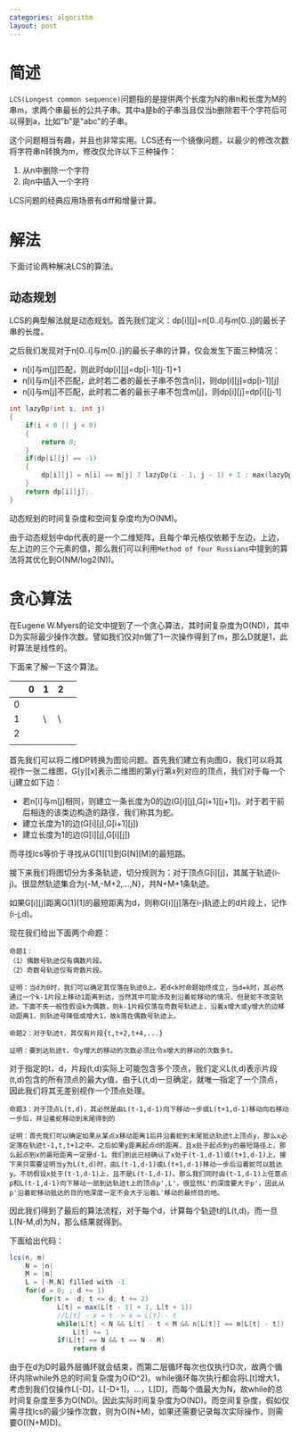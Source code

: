 ```yaml
---
categories: algorithm
layout: post
---
```


# 简述

`LCS(Longest common sequence)`问题指的是提供两个长度为N的串n和长度为M的串m，求两个串最长的公共子串。其中a是b的子串当且仅当b删除若干个字符后可以得到a，比如"b"是"abc"的子串。

这个问题相当有趣，并且也非常实用。LCS还有一个镜像问题，以最少的修改次数将字符串n转换为m，修改仅允许以下三种操作：

1. 从n中删除一个字符
2. 向n中插入一个字符

LCS问题的经典应用场景有diff和增量计算。

# 解法

下面讨论两种解决LCS的算法。

## 动态规划

LCS的典型解法就是动态规划。首先我们定义：dp\[i]\[j]=n[0..i]与m[0..j]的最长子串的长度。

之后我们发现对于n[0..i]与m[0..j]的最长子串的计算，仅会发生下面三种情况：

- n[i]与m[j]匹配，则此时dp\[i]\[j]=dp\[i-1]\[j-1]+1
- n[i]与m[j]不匹配，此时若二者的最长子串不包含n[i]，则dp\[i]\[j]=dp\[i-1]\[j]
- n[i]与m[j]不匹配，此时若二者的最长子串不包含m[j]，则dp\[i]\[j]=dp\[i]\[j-1]

```c
int lazyDp(int i, int j)
{
    if(i < 0 || j < 0)
    {
        return 0;
    }
    if(dp[i][j] == -1)
    {
        dp[i][j] = n[i] == m[j] ? lazyDp(i - 1, j - 1) + 1 : max(lazyDp(i - 1, j), lazyDp(i, j - 1));
    }
    return dp[i][j];
}
```

动态规划的时间复杂度和空间复杂度均为O(NM)。

由于动态规划中dp代表的是一个二维矩阵，且每个单元格仅依赖于左边，上边，左上边的三个元素的值，那么我们可以利用`Method of four Russians`中提到的算法将其优化到O(NM/log2(N))。

# 贪心算法

在Eugene W.Myers的论文中提到了一个贪心算法，其时间复杂度为O(ND)，其中D为实际最少操作次数。譬如我们仅对n做了1一次操作得到了m，那么D就是1，此时算法是线性的。

下面来了解一下这个算法。

|      | 0    | 1    | 2    |      |
| ---- | ---- | ---- | ---- | ---- |
| 0    |      |      |      |      |
| 1    |      | \    | \    |      |
| 2    |      |      |      |      |
|      |      |      |      |      |

首先我们可以将二维DP转换为图论问题。首先我们建立有向图G，我们可以将其视作一张二维图，G\[y]\[x]表示二维图的第y行第x列对应的顶点，我们对于每一个i,j建立如下边：

- 若n[i]与m[j]相同，则建立一条长度为0的边(G\[i]\[j],G\[i+1]\[j+1])。对于若干前后相连的该类边构造的路径，我们称其为蛇。
- 建立长度为1的边(G\[i]\[j],G\[i+1]\[j])
- 建立长度为1的边(G\[i]\[j],G\[i]\[j])

而寻找lcs等价于寻找从G\[1]\[1]到G\[N]\[M]的最短路。

接下来我们将图切分为多条轨迹，切分规则为：对于顶点G\[i]\[j]，其属于轨迹(i-j)。很显然轨迹集合为{-M,-M+2,...,N}，共N+M+1条轨迹。

如果G\[i]\[j]距离G\[1]\[1]的最短距离为d，则称G\[i]\[j]落在i-j轨迹上的d片段上，记作(i-j,d)。

现在我们给出下面两个命题：

```
命题1：
（1）偶数号轨迹仅有偶数片段。
（2）奇数号轨迹仅有奇数片段。

证明：当d为0时，我们可以确定其仅落在轨迹0上。若d<k时命题始终成立，当d=k时，其必然通过一个k-1片段上移动1距离到达，当然其中可能涉及到沿着蛇移动的情况，但是蛇不改变轨迹。下面不失一般性假设k为偶数，则k-1片段仅落在奇数号轨迹上，沿着x增大或y增大的边移动距离1，则轨迹号降低或增大1，故k落在偶数号轨迹上。
```

```
命题2：对于轨迹t，其仅有片段{t,t+2,t+4,...}

证明：要到达轨迹t，令y增大的移动的次数必须比令x增大的移动的次数多t。
```

对于指定的t，d，片段(t,d)实际上可能包含多个顶点，我们定义L(t,d)表示片段(t,d)包含的所有顶点的最大y值，由于L(t,d)一旦确定，就唯一指定了一个顶点，因此我们将其无差别视作一个顶点处理。

```
命题3：对于顶点L(t,d)，其必然是由L(t-1,d-1)向下移动一步或L(t+1,d-1)移动向右移动一步后，并沿着蛇移动到末尾得到的

证明：首先我们可以确定如果从某点x移动距离1后并沿着蛇到末尾抵达轨迹t上顶点y，那么x必定落在轨迹t-1,t,t+1之中。之后如果y距离起点d的距离，且x处于起点到y的最短路径上，那么起点到x的最短距离一定是d-1。我们到此已经确认了x处于(t-1,d-1)或(t+1,d-1)上，接下来只需要证明当y为L(t,d)时，由L(t-1,d-1)或L(t+1,d-1)移动一步后沿着蛇可以抵达y。不妨假设x处于(t-1,d-1)上，且不是L(t-1,d-1)。那么我们同时由(t-1,d-1)上任意点p和L(t-1,d-1)向下移动一部到达轨迹t上的顶点p',L'，很显然L'的深度要大于p'，因此从p'沿着蛇移动抵达的目的地深度一定不会大于沿着L'移动的最终目的地。
```

因此我们得到了最后的算法流程，对于每个d，计算每个轨迹t的L(t,d)。而一旦L(N-M,d)为N，那么结果就得到。

下面给出代码：

```java
lcs(n, m)
    N = |n|
    M = |m|
    L = [-M,N] filled with -1
    for(d = 0; ; d += 1)
        for(t = -d; t <= d; t += 2)
            L[t] = max(L[t - 1] + 1, L[t + 1])
            //L[t] - x = t -> x = L[t] - t
            while(L[t] < N && L[t] - t < M && n[L[t]] == m[L[t] - t])
                L[t] += 1
    		if(L[t] == N && t == N - M)
                return d
```

由于在d为D时最外层循环就会结束，而第二层循环每次也仅执行D次，故两个循环内除while外总的时间复杂度为O(D^2)。while循环每次执行都会将L[t]增大1，考虑到我们仅操作L[-D]，L[-D+1]，...，L[D]，而每个值最大为N，故while的总时间复杂度至多为O(ND)。因此实际时间复杂度为O(ND)。而空间复杂度，假如仅需寻找lcs的最少操作次数，则为O(N+M)，如果还需要记录每次实际操作，则需要O((N+M)D)。